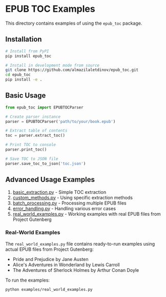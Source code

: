 # EPUB TOC Examples

This directory contains examples of using the `epub_toc` package.

## Installation

```bash
# Install from PyPI
pip install epub_toc

# Install in development mode from source
git clone https://github.com/almazilaletdinov/epub_toc.git
cd epub_toc
pip install -e .
```

## Basic Usage

```python
from epub_toc import EPUBTOCParser

# Create parser instance
parser = EPUBTOCParser('path/to/your/book.epub')

# Extract table of contents
toc = parser.extract_toc()

# Print TOC to console
parser.print_toc()

# Save TOC to JSON file
parser.save_toc_to_json('toc.json')
```

## Advanced Usage Examples

1. [basic_extraction.py](basic_extraction.py) - Simple TOC extraction
2. [custom_methods.py](custom_methods.py) - Using specific extraction methods
3. [batch_processing.py](batch_processing.py) - Processing multiple EPUB files
4. [error_handling.py](error_handling.py) - Handling various error cases
5. [real_world_examples.py](real_world_examples.py) - Working examples with real EPUB files from Project Gutenberg

### Real-World Examples

The `real_world_examples.py` file contains ready-to-run examples using actual EPUB files from Project Gutenberg:
- Pride and Prejudice by Jane Austen
- Alice's Adventures in Wonderland by Lewis Carroll
- The Adventures of Sherlock Holmes by Arthur Conan Doyle

To run the examples:
```bash
python examples/real_world_examples.py
``` 